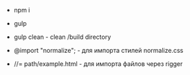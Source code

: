 * npm i 
* gulp
* gulp clean - clean /build directory

* @import "normalize"; - для импорта стилей normalize.css
*  //= path/example.html - для импорта файлов через rigger 
